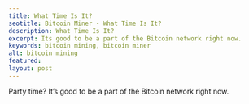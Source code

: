 ```yaml
---
title: What Time Is It?
seotitle: Bitcoin Miner - What Time Is It?
description: What Time Is It?
excerpt: Its good to be a part of the Bitcoin network right now.
keywords: bitcoin mining, bitcoin miner
alt: bitcoin mining
featured: 
layout: post
---
```

Party time? It’s good to be a part of the Bitcoin network right now.
